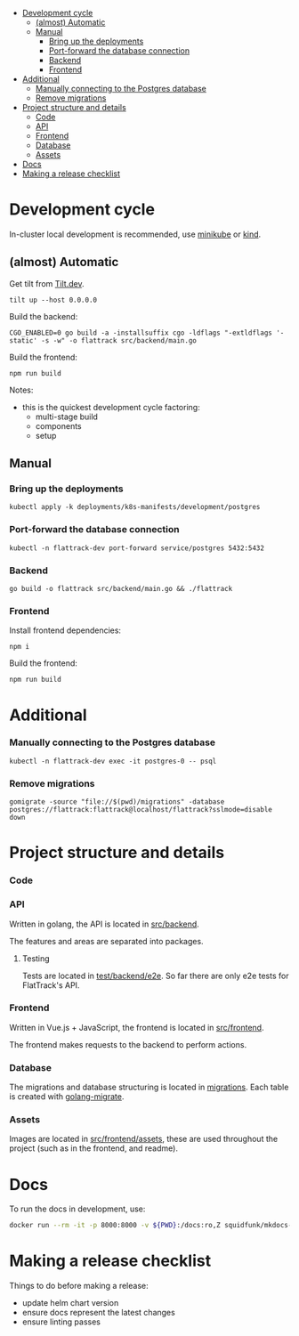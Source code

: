 - [Development cycle](#sec-1)
  - [(almost) Automatic](#sec-1-1)
  - [Manual](#sec-1-2)
    - [Bring up the deployments](#sec-1-2-1)
    - [Port-forward the database connection](#sec-1-2-2)
    - [Backend](#sec-1-2-3)
    - [Frontend](#sec-1-2-4)
- [Additional](#sec-2)
    - [Manually connecting to the Postgres database](#sec-2-0-1)
    - [Remove migrations](#sec-2-0-2)
- [Project structure and details](#sec-3)
    - [Code](#sec-3-0-1)
    - [API](#sec-3-0-2)
    - [Frontend](#sec-3-0-3)
    - [Database](#sec-3-0-4)
    - [Assets](#sec-3-0-5)
- [Docs](#sec-4)
- [Making a release checklist](#sec-5)


# Development cycle<a id="sec-1"></a>

In-cluster local development is recommended, use [minikube](https://minikube.sigs.k8s.io) or [kind](https://kind.sigs.k8s.io/).

## (almost) Automatic<a id="sec-1-1"></a>

Get tilt from [Tilt.dev](https://tilt.dev).

```shell
tilt up --host 0.0.0.0
```

Build the backend:

```shell
CGO_ENABLED=0 go build -a -installsuffix cgo -ldflags "-extldflags '-static' -s -w" -o flattrack src/backend/main.go
```

Build the frontend:

```shell
npm run build
```

Notes:

-   this is the quickest development cycle factoring:
    -   multi-stage build
    -   components
    -   setup

## Manual<a id="sec-1-2"></a>

### Bring up the deployments<a id="sec-1-2-1"></a>

```shell
kubectl apply -k deployments/k8s-manifests/development/postgres
```

### Port-forward the database connection<a id="sec-1-2-2"></a>

```shell
kubectl -n flattrack-dev port-forward service/postgres 5432:5432
```

### Backend<a id="sec-1-2-3"></a>

```shell
go build -o flattrack src/backend/main.go && ./flattrack
```

### Frontend<a id="sec-1-2-4"></a>

Install frontend dependencies:

```shell
npm i
```

Build the frontend:

```shell
npm run build
```

# Additional<a id="sec-2"></a>

### Manually connecting to the Postgres database<a id="sec-2-0-1"></a>

```shell
kubectl -n flattrack-dev exec -it postgres-0 -- psql
```

### Remove migrations<a id="sec-2-0-2"></a>

```shell
gomigrate -source "file://$(pwd)/migrations" -database postgres://flattrack:flattrack@localhost/flattrack?sslmode=disable down
```

# Project structure and details<a id="sec-3"></a>

### Code<a id="sec-3-0-1"></a>

### API<a id="sec-3-0-2"></a>

Written in golang, the API is located in [src/backend](https://gitlab.com/flattrack/flattrack/-/tree/master/test/backend).

The features and areas are separated into packages.

1.  Testing

    Tests are located in [test/backend/e2e](https://gitlab.com/flattrack/flattrack/-/tree/master/test/backend/e2e). So far there are only e2e tests for FlatTrack's API.

### Frontend<a id="sec-3-0-3"></a>

Written in Vue.js + JavaScript, the frontend is located in [src/frontend](https://gitlab.com/flattrack/flattrack/-/tree/master/test/frontend).

The frontend makes requests to the backend to perform actions.

### Database<a id="sec-3-0-4"></a>

The migrations and database structuring is located in [migrations](https://gitlab.com/flattrack/flattrack/-/tree/master/migrations). Each table is created with [golang-migrate](https://github.com/golang-migrate/migrate).

### Assets<a id="sec-3-0-5"></a>

Images are located in [src/frontend/assets](https://gitlab.com/flattrack/flattrack/-/tree/master/src/frontend/assets), these are used throughout the project (such as in the frontend, and readme).

# Docs<a id="sec-4"></a>

To run the docs in development, use:

```sh
docker run --rm -it -p 8000:8000 -v ${PWD}:/docs:ro,Z squidfunk/mkdocs-material
```

# Making a release checklist<a id="sec-5"></a>

Things to do before making a release:

-   update helm chart version
-   ensure docs represent the latest changes
-   ensure linting passes
